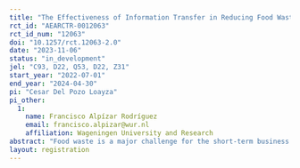 ```yaml
---
title: "The Effectiveness of Information Transfer in Reducing Food Waste: Evidence from an RCT with Small and Micro Enterprises in Cusco’s Hospitality Sector"
rct_id: "AEARCTR-0012063"
rct_id_num: "12063"
doi: "10.1257/rct.12063-2.0"
date: "2023-11-06"
status: "in_development"
jel: "C93, D22, Q53, D22, Z31"
start_year: "2022-07-01"
end_year: "2024-04-30"
pi: "Cesar Del Pozo Loayza"
pi_other:
  1:
    name: Francisco Alpízar Rodríguez
    email: francisco.alpizar@wur.nl
    affiliation: Wageningen University and Research
abstract: "Food waste is a major challenge for the short-term business profitability and the long-term environmental sustainability of food service providers, mainly in developing countries. This research is focused on food waste generated at kitchen stage by SMEs restaurants in the for-profit hospitality sector of Cusco (Peru). SMEs are at least 90% of food service providers in the study context. Restaurants generate approximately 14.6 tons of organic waste per day (99% is food waste), which constitutes 24% of the total food waste and 13% of the total solid waste generated in Cusco city. This research aims to enhance the existing literature by evaluating experimentally the effects of information transfer on small and micro-sized food service enterprises, with the ultimate objective of reducing food waste generation. In order to capture causal effects, a Randomized Control Trial (RCT) was employed. Small and micro-sized enterprises (SMEs) were randomly assigned to treatment and control groups. The RCT will comprise a baseline, midline, and endline. The treatment intervention offers information and training to SMEs’ managers (owners) and chefs to incentivize the adoption of food management innovations and ultimately to reduce the generation of organic waste at kitchen stage. Based on Cost-benefit and Cost- effectiveness analyses, this study provides evidence-based policy instruments to improve the pro-environmental performance of firms."
layout: registration
---
```


